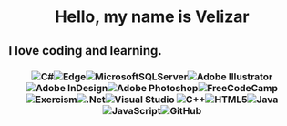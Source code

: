 # <p align="center"> Hello, my name is Velizar </p>

## I love coding and learning. 

### <p align="center"> ![C#](https://img.shields.io/badge/c%23-%23239120.svg?style=for-the-badge&logo=c-sharp&logoColor=white)![Edge](https://img.shields.io/badge/Edge-0078D7?style=for-the-badge&logo=Microsoft-edge&logoColor=white)![MicrosoftSQLServer](https://img.shields.io/badge/Microsoft%20SQL%20Server-CC2927?style=for-the-badge&logo=microsoft%20sql%20server&logoColor=white)![Adobe Illustrator](https://img.shields.io/badge/adobe%20illustrator-%23FF9A00.svg?style=for-the-badge&logo=adobe%20illustrator&logoColor=white)![Adobe InDesign](https://img.shields.io/badge/Adobe%20InDesign-49021F?style=for-the-badge&logo=adobeindesign&logoColor=white)![Adobe Photoshop](https://img.shields.io/badge/adobe%20photoshop-%2331A8FF.svg?style=for-the-badge&logo=adobe%20photoshop&logoColor=white)![FreeCodeCamp](https://img.shields.io/badge/Freecodecamp-%23123.svg?&style=for-the-badge&logo=freecodecamp&logoColor=green)![Exercism](https://img.shields.io/badge/Exercism-009CAB?style=for-the-badge&logo=exercism&logoColor=white)![.Net](https://img.shields.io/badge/.NET-5C2D91?style=for-the-badge&logo=.net&logoColor=white)![Visual Studio](https://img.shields.io/badge/Visual%20Studio-5C2D91.svg?style=for-the-badge&logo=visual-studio&logoColor=white)	![C++](https://img.shields.io/badge/c++-%2300599C.svg?style=for-the-badge&logo=c%2B%2B&logoColor=white)![HTML5](https://img.shields.io/badge/html5-%23E34F26.svg?style=for-the-badge&logo=html5&logoColor=white)![Java](https://img.shields.io/badge/java-%23ED8B00.svg?style=for-the-badge&logo=openjdk&logoColor=white)![JavaScript](https://img.shields.io/badge/javascript-%23323330.svg?style=for-the-badge&logo=javascript&logoColor=%23F7DF1E)![GitHub](https://img.shields.io/badge/github-%23121011.svg?style=for-the-badge&logo=github&logoColor=white) </p>
